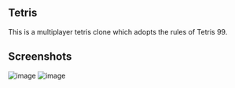 ## Tetris

This is a multiplayer tetris clone which adopts the rules of Tetris 99.
## Screenshots
![image](https://github.com/BlankTempest/TETRIS/assets/61834898/7f26267f-99f7-4e3c-a8a6-e09de5e16112)
![image](https://github.com/BlankTempest/TETRIS/assets/61834898/1f7db154-e659-42f4-b0dc-a6e492064db9)
